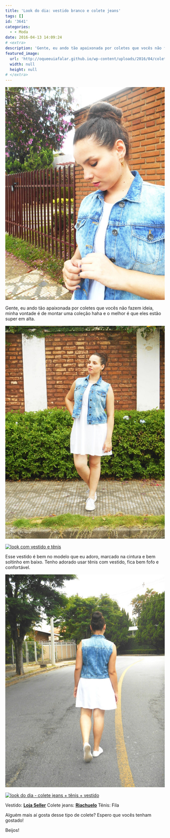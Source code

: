```yaml
---
title: 'Look do dia: vestido branco e colete jeans'
tags: []
id: '3641'
categories:
  - - Moda
date: 2016-04-13 14:09:24
# <extra>
description: 'Gente, eu ando tão apaixonada por coletes que vocês não fazem ideia, minha vontade é de montar uma coleção haha e o melhor é que eles estão super em alta. Esse vestido é bem no modelo que eu adoro, marcado na cintura e bem soltinho em baixo. Tenho adorado usar tênis com vestido, fica bem fofo e confortável. Vestido: Loja Seller | Colete jeans: Riachuelo | Tênis: Fila Alguém mais aí gosta desse tipo de colete? Espero que vocês tenham gostado! Beijos!'
featured_image: 
  url: 'http://oqueeuiafalar.github.io/wp-content/uploads/2016/04/colete-jeans-vestido-branco-look-768x1024.jpg'
  width: null
  height: null
# </extra>
---
```


[![look com colete jeans](/wp-content/uploads/2016/04/colete-jeans-vestido-branco-look-768x1024.jpg)](/wp-content/uploads/2016/04/colete-jeans-vestido-branco-look.jpg)

Gente, eu ando tão apaixonada por coletes que vocês não fazem ideia, minha vontade é de montar uma coleção haha e o melhor é que eles estão super em alta.

[![vestido branco com tênis e colete](/wp-content/uploads/2016/04/look-vestido-branco-e-colete-jeans-768x1024.jpg)](/wp-content/uploads/2016/04/look-vestido-branco-e-colete-jeans.jpg)

[![look com vestido e tênis](/wp-content/uploads/2016/04/colete-jeans-vestido-tênis-look-do-dia-768x1024.jpg)](/wp-content/uploads/2016/04/colete-jeans-vestido-tênis-look-do-dia.jpg)

Esse vestido é bem no modelo que eu adoro, marcado na cintura e bem soltinho em baixo. Tenho adorado usar tênis com vestido, fica bem fofo e confortável.

[![colete jeans - tênis branco - vestido - look](/wp-content/uploads/2016/04/look-do-dia-vestido-e-colete-768x1024.jpg)](/wp-content/uploads/2016/04/look-do-dia-vestido-e-colete.jpg)

[![look do dia - colete jeans + tênis + vestido ](/wp-content/uploads/2016/04/look-com-colete-jeans-e-tênis-branco-768x1024.jpg)](/wp-content/uploads/2016/04/look-com-colete-jeans-e-tênis-branco.jpg)

Vestido: **[Loja Seller](http://www.lojaseller.com.br/)** Colete jeans: **[Riachuelo](http://www.riachuelo.com.br/)** Tênis: Fila

Alguém mais aí gosta desse tipo de colete? Espero que vocês tenham gostado!

Beijos!
